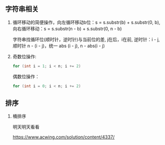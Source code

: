 ## 字符串相关

1. 循环移动的简便操作，向左循环移动b位：s = s.substr(b) + s.substr(0, b), 向右循环移动：s = s.substr(n - b) + s.substr(0, n - b)

   

   字符串找循环位(顺时针，逆时针)与当前位的差, j在后，i在前, 逆时针：i - j, 顺时针 n - (i - j)，统一 abs (i - j), n - abs(i - j)

   

2. 奇数位操作: 

   ```c++
   for (int i = 1; i < n; i += 2)
   ```

   偶数位操作：

   ```c++
   for (int i = 0; i < n; i += 2)
   ```


## 排序

1. 桶排序

   明天明天看看 	

   https://www.acwing.com/solution/content/4337/